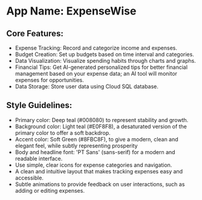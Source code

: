 # **App Name**: ExpenseWise

## Core Features:

- Expense Tracking: Record and categorize income and expenses.
- Budget Creation: Set up budgets based on time interval and categories.
- Data Visualization: Visualize spending habits through charts and graphs.
- Financial Tips: Get AI-generated personalized tips for better financial management based on your expense data; an AI tool will monitor expenses for opportunities.
- Data Storage: Store user data using Cloud SQL database.

## Style Guidelines:

- Primary color: Deep teal (#008080) to represent stability and growth.
- Background color: Light teal (#E0F8F8), a desaturated version of the primary color to offer a soft backdrop.
- Accent color: Soft Green (#8FBC8F), to give a modern, clean and elegant feel, while subtly representing prosperity
- Body and headline font: 'PT Sans' (sans-serif) for a modern and readable interface.
- Use simple, clear icons for expense categories and navigation.
- A clean and intuitive layout that makes tracking expenses easy and accessible.
- Subtle animations to provide feedback on user interactions, such as adding or editing expenses.
